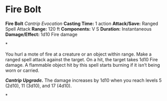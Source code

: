 # Fire Bolt

**Fire Bolt**
_Cantrip Evocation_
**Casting Time:** 1 action
**Attack/Save:** Ranged Spell Attack
**Range:** 120 ft
**Components:** V S
**Duration:** Instantaneous
**Damage/Effect:** 1d10 Fire damage

*<p>You hurl a mote of fire at a creature or an object within range. Make a ranged spell attack against the target. On a hit, the target takes 1d10 Fire damage. A flammable object hit by this spell starts burning if it isn’t being worn or carried.

*****Cantrip Upgrade.***** The damage increases by 1d10 when you reach levels 5 (2d10), 11 (3d10), and 17 (4d10).</p>*